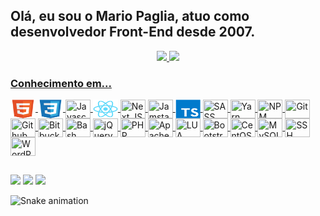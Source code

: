 ## Olá, eu sou o Mario Paglia, atuo como desenvolvedor Front-End desde 2007.

<div align="center">
    <a href="https://github.com/mariopaglia">
        <img height="180em" src="https://github-readme-stats.vercel.app/api?username=mariopaglia&show_icons=true&theme=dracula&include_all_commits=true&count_private=true" />
        <img height="180em" src="https://github-readme-stats.vercel.app/api/top-langs/?username=mariopaglia&layout=compact&langs_count=7&theme=dracula" />
</div>

### Conhecimento em...

<div style="display: inline_block">
    <img align="center" title="HTML5" height="30" width="40" src="https://raw.githubusercontent.com/devicons/devicon/master/icons/html5/html5-original.svg">
    <img align="center" title="CSS3" height="30" width="40" src="https://raw.githubusercontent.com/devicons/devicon/master/icons/css3/css3-original.svg">
    <img align="center" title="Javascript" height="30" width="40" src="https://cdn.jsdelivr.net/gh/devicons/devicon/icons/javascript/javascript-plain.svg">
    <img align="center" title="React.JS" height="30" width="40" src="https://raw.githubusercontent.com/devicons/devicon/master/icons/react/react-original.svg">
    <img align="center" title="Next.JS" height="30" width="40" src="https://cdn.jsdelivr.net/gh/devicons/devicon/icons/nextjs/nextjs-original.svg">
    <img align="center" title="Jamstack" height="30" width="40" src="https://cdn.jsdelivr.net/gh/devicons/devicon/icons/jamstack/jamstack-original.svg">
    <img align="center" title="TypeScript" height="30" width="40" src="https://raw.githubusercontent.com/devicons/devicon/master/icons/typescript/typescript-plain.svg">
    <img align="center" title="SASS" height="30" width="40" src="https://cdn.jsdelivr.net/gh/devicons/devicon/icons/sass/sass-original.svg">
    <img align="center" title="Yarn" height="30" width="40" src="https://cdn.jsdelivr.net/gh/devicons/devicon/icons/yarn/yarn-original.svg">
    <img align="center" title="NPM" height="30" width="40" src="https://cdn.jsdelivr.net/gh/devicons/devicon/icons/npm/npm-original-wordmark.svg">
    <img align="center" title="Git" height="30" width="40" src="https://cdn.jsdelivr.net/gh/devicons/devicon/icons/git/git-original.svg">
    <img align="center" title="Github" height="30" width="40" src="https://cdn.jsdelivr.net/gh/devicons/devicon/icons/github/github-original.svg">
    <img align="center" title="Bitbucket" height="30" width="40" src="https://cdn.jsdelivr.net/gh/devicons/devicon/icons/bitbucket/bitbucket-original.svg">
    <img align="center" title="Bash" height="30" width="40" src="https://cdn.jsdelivr.net/gh/devicons/devicon/icons/bash/bash-original.svg">
    <img align="center" title="jQuery" height="30" width="40" src="https://cdn.jsdelivr.net/gh/devicons/devicon/icons/jquery/jquery-original.svg">
    <img align="center" title="PHP" height="30" width="40" src="https://cdn.jsdelivr.net/gh/devicons/devicon/icons/php/php-plain.svg">
    <img align="center" title="Apache" height="30" width="40" src="https://cdn.jsdelivr.net/gh/devicons/devicon/icons/apache/apache-original.svg">
    <img align="center" title="LUA" height="30" width="40" src="https://cdn.jsdelivr.net/gh/devicons/devicon/icons/lua/lua-original.svg">
    <img align="center" title="Bootstrap" height="30" width="40" src="https://cdn.jsdelivr.net/gh/devicons/devicon/icons/bootstrap/bootstrap-plain.svg">
    <img align="center" title="CentOS" height="30" width="40" src="https://cdn.jsdelivr.net/gh/devicons/devicon/icons/centos/centos-original.svg">
    <img align="center" title="MySQL" height="30" width="40" src="https://cdn.jsdelivr.net/gh/devicons/devicon/icons/mysql/mysql-original-wordmark.svg">
    <img align="center" title="SSH" height="30" width="40" src="https://cdn.jsdelivr.net/gh/devicons/devicon/icons/ssh/ssh-original-wordmark.svg">
    <img align="center" title="WordPress" height="30" width="40" src="https://cdn.jsdelivr.net/gh/devicons/devicon/icons/wordpress/wordpress-plain.svg">
</div>
  
  ##

<div>
    <a href="https://wa.me/5511948413923" target="_blank"><img src="https://img.shields.io/badge/WhatsApp-25D366?style=for-the-badge&logo=whatsapp&logoColor=white"></a>
    <a href="mailto:mpagliajr@gmail.com" target="_blank"><img src="https://img.shields.io/badge/Gmail-D14836?style=for-the-badge&logo=gmail&logoColor=white"></a>
    <a href="https://www.linkedin.com/in/mpagliajr/" target="_blank"><img src="https://img.shields.io/badge/LinkedIn-0077B5?style=for-the-badge&logo=linkedin&logoColor=white"></a>
    
![Snake animation](https://github.com/mariopaglia/mariopaglia/blob/output/github-contribution-grid-snake.svg)

</div>

